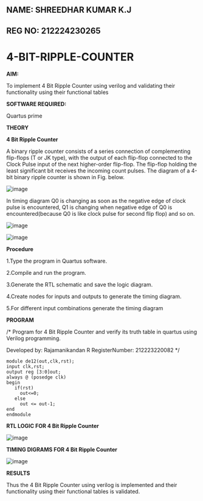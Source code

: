 ## NAME: SHREEDHAR KUMAR K.J
## REG NO: 212224230265
# 4-BIT-RIPPLE-COUNTER

**AIM:**

To implement  4 Bit Ripple Counter using verilog and validating their functionality using their functional tables

**SOFTWARE REQUIRED:**

Quartus prime

**THEORY**

**4 Bit Ripple Counter**

A binary ripple counter consists of a series connection of complementing flip-flops (T or JK type), with the output of each flip-flop connected to the Clock Pulse input of the next higher-order flip-flop. The flip-flop holding the least significant bit receives the incoming count pulses. The diagram of a 4-bit binary ripple counter is shown in Fig. below.

![image](https://github.com/naavaneetha/4-BIT-RIPPLE-COUNTER/assets/154305477/cb4b74d4-31ab-4359-95d0-d22e67daba13)

In timing diagram Q0 is changing as soon as the negative edge of clock pulse is encountered, Q1 is changing when negative edge of Q0 is encountered(because Q0 is like clock pulse for second flip flop) and so on.

![image](https://github.com/naavaneetha/4-BIT-RIPPLE-COUNTER/assets/154305477/a573a7d6-014e-4e54-93e6-e2ac9530960b)

![image](https://github.com/naavaneetha/4-BIT-RIPPLE-COUNTER/assets/154305477/85e1958a-2fc1-49bb-9a9f-d58ccbf3663c)

**Procedure**

1.Type the program in Quartus software.

2.Compile and run the program.

3.Generate the RTL schematic and save the logic diagram.

4.Create nodes for inputs and outputs to generate the timing diagram.

5.For different input combinations generate the timing diagram

**PROGRAM**

/* Program for 4 Bit Ripple Counter and verify its truth table in quartus using Verilog programming.

 Developed by: Rajamanikandan R
 RegisterNumber: 212223220082
*/
```
module de12(out,clk,rst);
input clk,rst;
output reg [3:0]out;
always @ (posedge clk)
begin
   if(rst)
     out<=0;
   else 
     out <= out-1;
end
endmodule
```

**RTL LOGIC FOR 4 Bit Ripple Counter**

![image](https://github.com/user-attachments/assets/fb712585-feae-4273-a901-e3e6880d9b7e)


**TIMING DIGRAMS FOR 4 Bit Ripple Counter**

![image](https://github.com/user-attachments/assets/26302a60-8b1a-49e1-8c1c-baee54c9fed6)



**RESULTS**

Thus the 4 Bit Ripple Counter using verilog is implemented and their functionality using their functional tables is validated.
